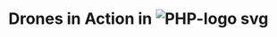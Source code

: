# Drones in Action in ![PHP-logo svg](https://user-images.githubusercontent.com/32045473/149430535-2dfef016-b6b1-48e1-921d-88c40f7fe248.png)
